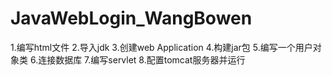# JavaWebLogin_WangBowen
1.编写html文件
2.导入jdk
3.创建web Application
4.构建jar包
5.编写一个用户对象类
6.连接数据库
7.编写servlet
8.配置tomcat服务器并运行
